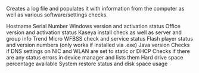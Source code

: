 Creates a log file and populates it with information from the computer as well as various software/settings checks.

Hostname
Serial Number
Windows version and activation status
Office version and activation status
Kaseya install check as well as server and group info
Trend Micro WFBSS check and service status
Flash player status and version numbers (only works if installed via .exe)
Java version
Checks if DNS settings on NIC and WLAN are set to static or DHCP
Checks if there are any status errors in device manager and lists them
Hard drive space percentage available
System restore status and disk space usage
